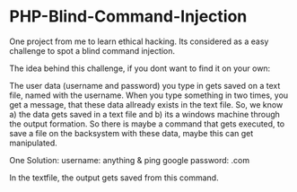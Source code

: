 # PHP-Blind-Command-Injection
One project from me to learn ethical hacking. Its considered as a easy challenge to spot a blind command injection.

The idea behind this challenge, if you dont want to find it on your own:

The user data (username and password) you type in gets saved on a text file, named with the username.
When you type something in two times, you get a message, that these data allready exists in the text file.
So, we know a) the data gets saved in a text file and b) its a windows machine through the output formation.
So there is maybe a command that gets executed, to save a file on the backsystem with these data, maybe this can get manipulated.

One Solution: username: anything & ping google
              password: .com
              
In the textfile, the output gets saved from this command.

